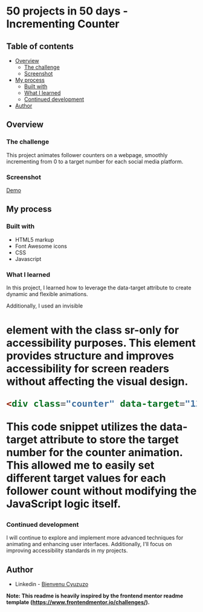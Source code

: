 # 50 projects in 50 days - Incrementing Counter

## Table of contents

- [Overview](#overview)
  - [The challenge](#the-challenge)
  - [Screenshot](#screenshot)
- [My process](#my-process)
  - [Built with](#built-with)
  - [What I learned](#what-i-learned)
  - [Continued development](#continued-development)
- [Author](#author)

## Overview

### The challenge

This project animates follower counters on a webpage, smoothly incrementing from 0 to a target number for each social media platform.

### Screenshot

[Demo](https://github.com/jwben1/50projectsin50days/assets/132217074/3e43e7e1-dcbe-4259-b9fc-4ddabb478c90)

## My process

### Built with

- HTML5 markup
- Font Awesome icons
- CSS
- Javascript

### What I learned

In this project, I learned how to leverage the data-target attribute to create dynamic and flexible animations.

Additionally, I used an invisible <h1> element with the class sr-only for accessibility purposes. This element provides structure and improves accessibility for screen readers without affecting the visual design.

```html
<div class="counter" data-target="12000"></div>
```

This code snippet utilizes the data-target attribute to store the target number for the counter animation. This allowed me to easily set different target values for each follower count without modifying the JavaScript logic itself.

### Continued development

I will continue to explore and implement more advanced techniques for animating and enhancing user interfaces. Additionally, I'll focus on improving accessibility standards in my projects.

## Author

- Linkedin - [Bienvenu Cyuzuzo](https://www.linkedin.com/in/bienvenu-cyuzuzo/)

**Note: This readme is heavily inspired by the frontend mentor readme template (https://www.frontendmentor.io/challenges/).**
